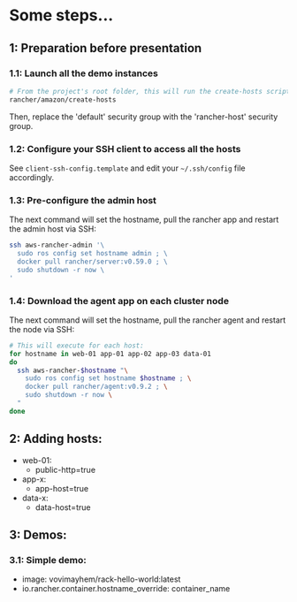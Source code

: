 # Some steps...

## 1: Preparation before presentation

### 1.1: Launch all the demo instances

```bash
# From the project's root folder, this will run the create-hosts script:
rancher/amazon/create-hosts
```

Then, replace the 'default' security group with the 'rancher-host' security group. 

### 1.2: Configure your SSH client to access all the hosts

See `client-ssh-config.template` and edit your `~/.ssh/config` file accordingly.

### 1.3: Pre-configure the admin host

The next command will set the hostname, pull the rancher app and restart the
admin host via SSH:

```bash
ssh aws-rancher-admin '\
  sudo ros config set hostname admin ; \
  docker pull rancher/server:v0.59.0 ; \
  sudo shutdown -r now \
'
```

### 1.4: Download the agent app on each cluster node

The next command will set the hostname, pull the rancher agent and restart the
node via SSH:

```bash
# This will execute for each host:
for hostname in web-01 app-01 app-02 app-03 data-01
do
  ssh aws-rancher-$hostname "\
    sudo ros config set hostname $hostname ; \
    docker pull rancher/agent:v0.9.2 ; \
    sudo shutdown -r now \
  "
done
```

## 2: Adding hosts:

* web-01:
  * public-http=true
* app-x:
  * app-host=true
* data-x:
  * data-host=true

## 3: Demos:

### 3.1: Simple demo:
  * image: vovimayhem/rack-hello-world:latest
  * io.rancher.container.hostname_override: container_name
